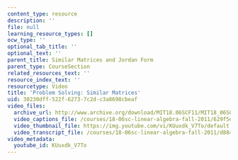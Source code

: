 ```yaml
---
content_type: resource
description: ''
file: null
learning_resource_types: []
ocw_type: ''
optional_tab_title: ''
optional_text: ''
parent_title: Similar Matrices and Jordan Form
parent_type: CourseSection
related_resources_text: ''
resource_index_text: ''
resourcetype: Video
title: 'Problem Solving: Similar Matrices'
uid: 30230dff-522f-6273-7c2d-c3a8698cbeaf
video_files:
  archive_url: http://www.archive.org/download/MIT18.06SCF11/MIT18_06SC_110607_B1_300k.mp4
  video_captions_file: /courses/18-06sc-linear-algebra-fall-2011/629f5eaace2351e5befb3b65e46243c2_KUuxdk_V7To.vtt
  video_thumbnail_file: https://img.youtube.com/vi/KUuxdk_V7To/default.jpg
  video_transcript_file: /courses/18-06sc-linear-algebra-fall-2011/d884415d8533b2bce595c5817459c53f_KUuxdk_V7To.pdf
video_metadata:
  youtube_id: KUuxdk_V7To
---
```

